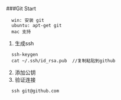 ###Git Start
```shell
  win: 安装 git
  ubuntu: apt-get git
  mac 支持
```
1. 生成ssh
```shell
  ssh-keygen
  cat ~/.ssh/id_rsa.pub  //复制粘贴到github
```
2. 添加公钥
3. 验证连接
```shell
  ssh git@github.com
```
